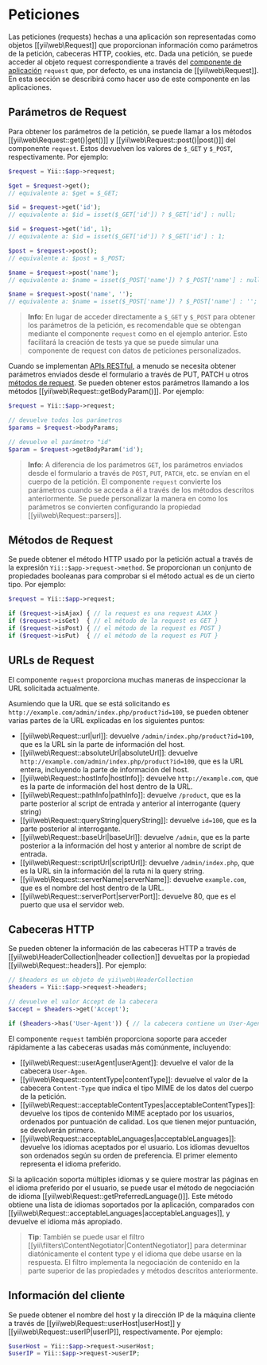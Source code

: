 ﻿Peticiones
==========

Las peticiones (requests) hechas a una aplicación son representadas como objetos [[yii\web\Request]] que proporcionan 
información como parámetros de la petición, cabeceras HTTP, cookies, etc. Dada una petición, se puede acceder al 
objeto request correspondiente a través del [componente de aplicación](structure-application-components.md) `request` 
que, por defecto, es una instancia de [[yii\web\Request]]. En esta sección se describirá como hacer uso de este 
componente en las aplicaciones.

## Parámetros de Request <span id="request-parameters"></span>

Para obtener los parámetros de la petición, se puede llamar a los métodos [[yii\web\Request::get()|get()]] y 
[[yii\web\Request::post()|post()]] del componente `request`. Estos devuelven los valores de `$_GET` y `$_POST`, 
respectivamente. Por ejemplo:

```php
$request = Yii::$app->request;

$get = $request->get(); 
// equivalente a: $get = $_GET;

$id = $request->get('id');
// equivalente a: $id = isset($_GET['id']) ? $_GET['id'] : null;

$id = $request->get('id', 1);
// equivalente a: $id = isset($_GET['id']) ? $_GET['id'] : 1;

$post = $request->post(); 
// equivalente a: $post = $_POST;

$name = $request->post('name');
// equivalente a: $name = isset($_POST['name']) ? $_POST['name'] : null;

$name = $request->post('name', '');
// equivalente a: $name = isset($_POST['name']) ? $_POST['name'] : '';
```

> **Info**: En lugar de acceder directamente a `$_GET` y `$_POST` para obtener los parámetros de la petición, es 
  recomendable que se obtengan mediante el componente `request` como en el ejemplo anterior. Esto facilitará la 
  creación de tests ya que se puede simular una componente de request con datos de peticiones personalizados.

Cuando se implementan [APIs RESTful](rest-quick-start.md), a menudo se necesita obtener parámetros enviados desde el 
formulario a través de PUT, PATCH u otros [métodos de request](runtime-requests.md#request-methods). Se pueden obtener 
estos parámetros llamando a los métodos [[yii\web\Request::getBodyParam()]]. Por ejemplo:

```php
$request = Yii::$app->request;

// devuelve todos los parámetros
$params = $request->bodyParams;

// devuelve el parámetro "id"
$param = $request->getBodyParam('id');
```

> **Info**: A diferencia de los parámetros `GET`, los parámetros enviados desde el formulario a través de `POST`, 
  `PUT`, `PATCH`, etc. se envían en el cuerpo de la petición. El componente `request` convierte los parámetros cuando 
  se acceda a él a través de los métodos descritos anteriormente. Se puede personalizar la manera en como los 
  parámetros se convierten configurando la propiedad [[yii\web\Request::parsers]].

## Métodos de Request <span id="request-methods"></span>

Se puede obtener el método HTTP usado por la petición actual a través de la expresión `Yii::$app->request->method`. Se 
proporcionan un conjunto de propiedades booleanas para comprobar si el método actual es de un cierto tipo. Por ejemplo:

```php
$request = Yii::$app->request;

if ($request->isAjax) { // la request es una request AJAX }
if ($request->isGet)  { // el método de la request es GET }
if ($request->isPost) { // el método de la request es POST }
if ($request->isPut)  { // el método de la request es PUT }
```

## URLs de Request <span id="request-urls"></span>

El componente `request` proporciona muchas maneras de inspeccionar la URL solicitada actualmente.

Asumiendo que la URL que se está solicitando es `http://example.com/admin/index.php/product?id=100`, se pueden obtener 
varias partes de la URL explicadas en los siguientes puntos:

* [[yii\web\Request::url|url]]: devuelve `/admin/index.php/product?id=100`, que es la URL sin la parte de información 
  del host.
* [[yii\web\Request::absoluteUrl|absoluteUrl]]: devuelve `http://example.com/admin/index.php/product?id=100`, que es 
  la URL entera, incluyendo la parte de información del host.
* [[yii\web\Request::hostInfo|hostInfo]]: devuelve `http://example.com`, que es la parte de información del host 
  dentro de la URL.
* [[yii\web\Request::pathInfo|pathInfo]]: devuelve `/product`, que es la parte posterior al script de entrada y 
  anterior al interrogante (query string)
* [[yii\web\Request::queryString|queryString]]: devuelve `id=100`, que es la parte posterior al interrogante.
* [[yii\web\Request::baseUrl|baseUrl]]: devuelve `/admin`, que es la parte posterior a la información del host y 
  anterior al nombre de script de entrada.
* [[yii\web\Request::scriptUrl|scriptUrl]]: devuelve `/admin/index.php`, que es la URL sin la información del la ruta 
  ni la query string.
* [[yii\web\Request::serverName|serverName]]: devuelve `example.com`, que es el nombre del host dentro de la URL.
* [[yii\web\Request::serverPort|serverPort]]: devuelve 80, que es el puerto que usa el servidor web.

## Cabeceras HTTP <span id="http-headers"></span> 

Se pueden obtener la información de las cabeceras HTTP a través de [[yii\web\HeaderCollection|header collection]] 
devueltas por la propiedad [[yii\web\Request::headers]]. Por ejemplo:

```php
// $headers es un objeto de yii\web\HeaderCollection 
$headers = Yii::$app->request->headers;

// devuelve el valor Accept de la cabecera
$accept = $headers->get('Accept');

if ($headers->has('User-Agent')) { // la cabecera contiene un User-Agent }
```

El componente `request` también proporciona soporte para acceder rápidamente a las cabeceras usadas más comúnmente, 
incluyendo:

* [[yii\web\Request::userAgent|userAgent]]: devuelve el valor de la cabecera `User-Agen`.
* [[yii\web\Request::contentType|contentType]]: devuelve el valor de la cabecera `Content-Type` que indica el tipo 
  MIME de los datos del cuerpo de la petición.
* [[yii\web\Request::acceptableContentTypes|acceptableContentTypes]]: devuelve los tipos de contenido MIME aceptado 
  por los usuarios, ordenados por puntuación de calidad. Los que tienen mejor puntuación, se devolverán primero.
* [[yii\web\Request::acceptableLanguages|acceptableLanguages]]: devuelve los idiomas aceptados por el usuario. Los 
  idiomas devueltos son ordenados según su orden de preferencia. El primer elemento representa el idioma preferido.

Si la aplicación soporta múltiples idiomas y se quiere mostrar las páginas en el idioma preferido por el usuario, se 
puede usar el método de negociación de idioma [[yii\web\Request::getPreferredLanguage()]]. Este método obtiene una 
lista de idiomas soportados por la aplicación, comparados con 
[[yii\web\Request::acceptableLanguages|acceptableLanguages]], y devuelve el idioma más apropiado.

> **Tip**: También se puede usar el filtro [[yii\filters\ContentNegotiator|ContentNegotiator]] para determinar 
diatónicamente el content type y el idioma que debe usarse en la respuesta. El filtro implementa la negociación de 
contenido en la parte superior de las propiedades y métodos descritos anteriormente.

## Información del cliente <span id="client-information"></span>

Se puede obtener el nombre del host y la dirección IP de la máquina cliente a través de 
[[yii\web\Request::userHost|userHost]] y [[yii\web\Request::userIP|userIP]], respectivamente. Por ejemplo:

```php
$userHost = Yii::$app->request->userHost;
$userIP = Yii::$app->request->userIP;
```
